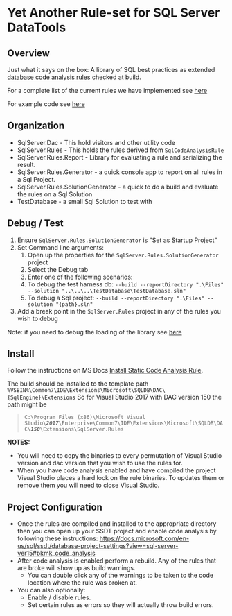 # Yet Another Rule-set for SQL Server DataTools

## Overview

Just what it says on the box: A library of SQL best practices as extended [database code analysis rules](https://docs.microsoft.com/en-us/sql/ssdt/overview-of-extensibility-for-database-code-analysis-rules?view=sql-server-ver15) checked at build.

For a complete list of the current rules we have implemented see [here](docs/table_of_contents.md)

For example code see [here](https://github.com/microsoft/DACExtensions/tree/master/RuleSamples)

## Organization

- SqlServer.Dac - This hold visitors and other utility code
- SqlServer.Rules - This holds the rules derived from `SqlCodeAnalysisRule`
- SqlServer.Rules.Report - Library for evaluating a rule and serializing the result.
- SqlServer.Rules.Generator - a quick console app to report on all rules in a Sql Project.
- SqlServer.Rules.SolutionGenerator - a quick to do a build and evaluate the rules on a Sql Solution
- TestDatabase - a small Sql Solution to test with

## Debug / Test

1) Ensure `SqlServer.Rules.SolutionGenerator` is "Set as Startup Project"
1) Set Command line arguments:
    1) Open up the properties for the `SqlServer.Rules.SolutionGenerator` project
    1) Select the Debug tab
    1) Enter one of the following scenarios:
      1) To debug the test harness db: ```--build --reportDirectory ".\Files" --solution "..\..\..\TestDatabase\TestDatabase.sln"```
      1) To debug a Sql project: ```--build --reportDirectory ".\Files" --solution "{path}.sln"```
1) Add a break point in the `SqlServer.Rules` project in any of the rules you wish to debug

Note: if you need to debug the loading of the library see [here](/SqlServer.Rules/README.md)

## Install

Follow the instructions on MS Docs [Install Static Code Analysis Rule](https://docs.microsoft.com/en-us/sql/ssdt/walkthrough-author-custom-static-code-analysis-rule-assembly?view=sql-server-ver15#install-a-static-code-analysis-rule).

The build should be installed to the template path
`%VSBIN%\Common7\IDE\Extensions\Microsoft\SQLDB\DAC\{SqlEngine}\Extensions`
So for Visual Studio 2017 with DAC version 150 the path might be
> `C:\Program Files (x86)\Microsoft Visual Studio\`***`2017`***`\Enterprise\Common7\IDE\Extensions\Microsoft\SQLDB\DAC\`***`150`***`\Extensions\SqlServer.Rules`

**NOTES:**

- You will need to copy the binaries to every permutation of Visual Studio version and dac version that you wish to use the rules for.  
- When you have code analysis enabled and have compiled the project Visual Studio places a hard lock on the rule binaries. To updates them or remove them you will need to close Visual Studio.

## Project Configuration

- Once the rules are compiled and installed to the appropriate directory then you can open up your SSDT project and enable code analysis by following these instructions: https://docs.microsoft.com/en-us/sql/ssdt/database-project-settings?view=sql-server-ver15#bkmk_code_analysis
- After code analysis is enabled perform a rebuild. Any of the rules that are broke will show up as build warnings.
  - You can double click any of the warnings to be taken to the code location where the rule was broken at.
- You can also optionally:
  - Enable / disable rules.
  - Set certain rules as errors so they will actually throw build errors.
